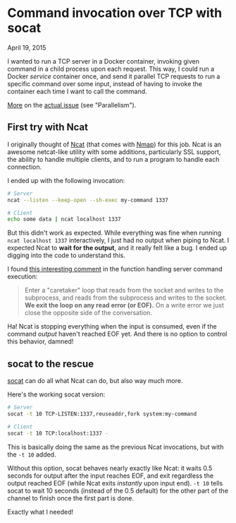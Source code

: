 Command invocation over TCP with socat
======================================
April 19, 2015

I wanted to run a TCP server in a Docker container, invoking given
command in a child process upon each request. This way, I could run a
Docker *service* container once, and send it parallel TCP requests to
run a specific command over some input, instead of having to invoke the
container each time I want to call the command.

[More][parallelism-1] on the [actual issue][parallelism-2] (see "Parallelism").

[parallelism-1]: https://github.com/sass-compatibility/sass-compatibility.github.io/pull/36#issuecomment-94303270
[parallelism-2]: https://github.com/sass-compatibility/sass-compatibility.github.io/pull/36#issuecomment-94271213

First try with Ncat
-------------------

I originally thought of [Ncat][] (that comes with [Nmap]) for this job. Ncat
is an awesome netcat-like utility with some additions, particularly SSL
support, the ability to handle multiple clients, and to run a program to
handle each connection.

[Ncat]: https://nmap.org/ncat/
[Nmap]: http://nmap.org/

I ended up with the following invocation:

```sh
# Server
ncat --listen --keep-open --sh-exec my-command 1337

# Client
echo some data | ncat localhost 1337
```

But this didn't work as expected. While everything was fine when running
`ncat localhost 1337` interactively, I just had no output when piping to
Ncat. I expected Ncat to **wait for the output**, and it really felt
like a bug. I ended up digging into the code to understand this.

I found [this interesting comment](https://github.com/nmap/nmap/blob/5adfb3b1de162b5fc14b89f5383989af049eb745/ncat/ncat_posix.c#L259-L262)
in the function handling server command execution:

> Enter a "caretaker" loop that reads from the socket and writes to the
> subprocess, and reads from the subprocess and writes to the socket.
> **We exit the loop on any read error (or EOF).** On a write error we
> just close the opposite side of the conversation.

Ha! Ncat is stopping everything when the input is consumed, even if the
command *output* haven't reached EOF yet. And there is no option to
control this behavior, damned!

socat to the rescue
-------------------

[socat](http://www.dest-unreach.org/socat/) can do all what Ncat can do,
but also way much more.

Here's the working socat version:

```sh
# Server
socat -t 10 TCP-LISTEN:1337,reuseaddr,fork system:my-command

# Client
socat -t 10 TCP:localhost:1337 -
```

This is basically doing the same as the previous Ncat invocations, but
with the `-t 10` added.

Without this option, socat behaves nearly exactly like Ncat: it waits
0.5 seconds for output after the input reaches EOF, and exit regardless
the output reached EOF (while Ncat exits *instantly* upon input end).
`-t 10` tells socat to wait 10 seconds (instead of the 0.5 default) for
the other part of the channel to finish once the first part is done.

Exactly what I needed!
